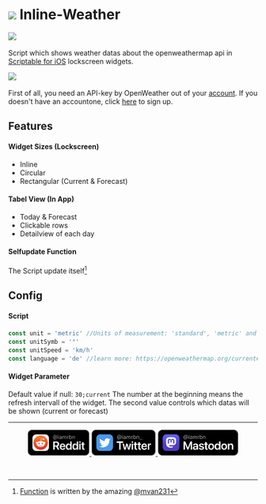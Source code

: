 # <img src=https://openweathermap.org/themes/openweathermap/assets/img/mobile_app/android-app-top-banner.png  width="25"> Inline-Weather

[![](https://img.shields.io/badge/Script_Version-1.0-DB6149.svg?style=plastic)]()

Script which shows weather datas about the openweathermap api in [Scriptable for iOS](https://scriptable.app/ "App Homepage") lockscreen widgets.

<a href="https://home.openweathermap.org/users/sign_up">
	<img src="https://openweathermap.org/themes/openweathermap/assets/img/logo_white_cropped.png" width="100"/>
</a>

First of all, you need an API-key by OpenWeather out of your [account](https://home.openweathermap.org/api_keys "https://home.openweathermap.org/api_keys"). If you doesn't have an accountone, click [here](https://home.openweathermap.org/users/sign_up "https://home.openweathermap.org/users/sign_up") to sign up.


## Features
#### Widget Sizes (Lockscreen)
- Inline
- Circular
- Rectangular (Current & Forecast)

#### Tabel View (In App)
- Today & Forecast
- Clickable rows
- Detailview of each day

#### Selfupdate Function
The Script update itself[^1]

## Config
#### Script
``` Javascript
const unit = 'metric' //Units of measurement: 'standard', 'metric' and 'imperial' units are available.
const unitSymb = '°'
const unitSpeed = 'km/h'
const language = 'de' //learn more: https://openweathermap.org/current#multi
```
#### Widget Parameter
Default value if null: `30;current`
The number at the beginning means the refresh intervall of the widget.
The second value controls which datas will be shown (current or forecast)

___

<p align="center">
  <a href="https://reddit.com/user/iamrbn/">
    <img title="My second Reddit @iamrbn" src="https://github.com/iamrbn/slack-status/blob/08d06ec886dcef950a8acbf4983940ad7fb8bed9/Images/Badges/reddit_black_iamrbn.png" width="125"/>
  </a>
  <a href="https://twitter.com/iamrbn_/">
    <img title="Follow Me On Twitter @iamrbn_" src="https://github.com/iamrbn/slack-status/blob/ae62582b728c2e2ad8ea6a55cc7729cf71bfaeab/Images/Badges/twitter_black.png" width="130"/>
  </a>
  <a href="https://mastodon.social/@iamrbn">
    <img title="Follow Me On Mastodon @iamrbn@mastodon.socail" src="https://github.com/iamrbn/slack-status/blob/1e67e1ea969b791a36ebb71142ec8719594e1e8d/Images/Badges/mastodon_black.png" width="163"/>
  </a>
</p>

<br>

[^1]:[Function](https://github.com/mvan231/Scriptable#updater-mechanism-code-example "GitHub Repo") is written by the amazing [@mvan231](https://twitter.com/mvan231 "Twitter")
